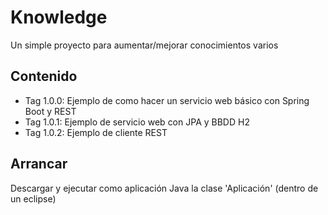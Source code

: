 # Knowledge
Un simple proyecto para aumentar/mejorar conocimientos varios

## Contenido

* Tag 1.0.0: Ejemplo de como hacer un servicio web básico con Spring Boot y REST
* Tag 1.0.1: Ejemplo de servicio web con JPA y BBDD H2
* Tag 1.0.2: Ejemplo de cliente REST

## Arrancar

Descargar y ejecutar como aplicación Java la clase 'Aplicación' (dentro de un eclipse)
